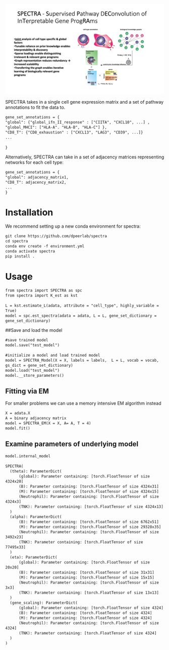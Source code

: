 
![alt text](img/spectra_img.png?raw=true)

SPECTRA takes in a single cell gene expression matrix and a set of pathway annotations to fit the data to. 

```
gene_set_annotations = {
"global": {"global_ifn_II_response" : ["CIITA", "CXCL10", ...] , "global_MHCI": ["HLA-A". "HLA-B", "HLA-C"] },
"CD8_T": {"CD8_exhaustion" : ["CXCL13", "LAG3", "CD39", ...]}
... 

}
```

Alternatively, SPECTRA can take in a set of adjacency matrices representing networks for each cell type:

```
gene_set_annotations = {
"global": adjacency_matrix1,
"CD8_T": adjacency_matrix2,
...
}
```


# Installation 
We recommend setting up a new conda environment for spectra:
 
```
git clone https://github.com/dpeerlab/spectra
cd spectra
conda env create -f environment.yml
conda activate spectra
pip install .
```

# Usage
```
from spectra import SPECTRA as spc
from spectra import K_est as kst 

L = kst.estimate_L(adata, attribute = "cell_type", highly_variable = True)
model = spc.est_spectra(adata = adata, L = L, gene_set_dictionary = gene_set_dictionary)
```

##Save and load the model
```
#save trained model
model.save("test_model")

#initialize a model and load trained model
model = SPECTRA_Model(X = X, labels = labels,  L = L, vocab = vocab, gs_dict = gene_set_dictionary)
model.load("test_model") 
model.__store_parameters()
```


## Fitting via EM 
For smaller problems we can use a memory intensive EM algorithm instead
```
X = adata.X 
A = binary adjacency matrix 
model = SPECTRA_EM(X = X, A= A, T = 4)
model.fit()
```

## Examine parameters of underlying model
```
model.internal_model

SPECTRA(
  (theta): ParameterDict(
      (global): Parameter containing: [torch.FloatTensor of size 4324x20]
      (B): Parameter containing: [torch.FloatTensor of size 4324x31]
      (M): Parameter containing: [torch.FloatTensor of size 4324x15]
      (Neutrophil): Parameter containing: [torch.FloatTensor of size 4324x3]
      (TNK): Parameter containing: [torch.FloatTensor of size 4324x13]
  )
  (alpha): ParameterDict(
      (B): Parameter containing: [torch.FloatTensor of size 6762x51]
      (M): Parameter containing: [torch.FloatTensor of size 29328x35]
      (Neutrophil): Parameter containing: [torch.FloatTensor of size 3492x23]
      (TNK): Parameter containing: [torch.FloatTensor of size 77495x33]
  )
  (eta): ParameterDict(
      (global): Parameter containing: [torch.FloatTensor of size 20x20]
      (B): Parameter containing: [torch.FloatTensor of size 31x31]
      (M): Parameter containing: [torch.FloatTensor of size 15x15]
      (Neutrophil): Parameter containing: [torch.FloatTensor of size 3x3]
      (TNK): Parameter containing: [torch.FloatTensor of size 13x13]
  )
  (gene_scaling): ParameterDict(
      (global): Parameter containing: [torch.FloatTensor of size 4324]
      (B): Parameter containing: [torch.FloatTensor of size 4324]
      (M): Parameter containing: [torch.FloatTensor of size 4324]
      (Neutrophil): Parameter containing: [torch.FloatTensor of size 4324]
      (TNK): Parameter containing: [torch.FloatTensor of size 4324]
  )
)

```
